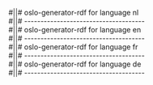 #||# oslo-generator-rdf for language nl  
#||# -------------------------------------  
#||# oslo-generator-rdf for language en  
#||# -------------------------------------  
#||# oslo-generator-rdf for language fr  
#||# -------------------------------------  
#||# oslo-generator-rdf for language de  
#||# -------------------------------------  
